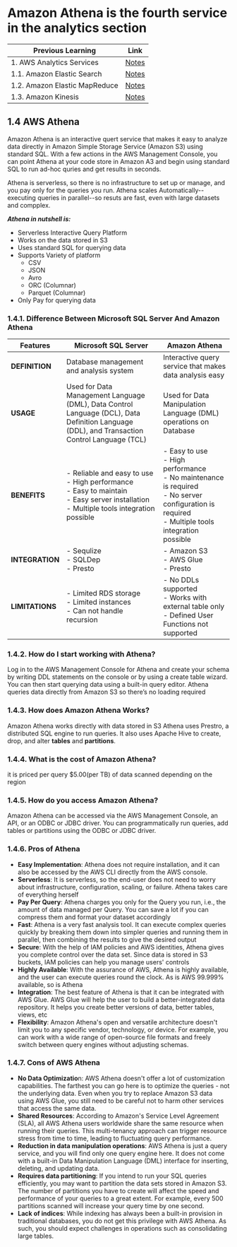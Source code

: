 # Amazon Athena is the fourth service in the analytics section

| Previous Learning | Link |
| ----------------- | ---  |
| 1. AWS Analytics Services | [Notes](https://github.com/ghimiresunil/100-days-of-AWS-Educate-Learning/blob/main/Day_02.md) |
| 1.1. Amazon Elastic Search | [Notes](https://github.com/ghimiresunil/100-days-of-AWS-Educate-Learning/blob/main/Day_02.md) |
| 1.2. Amazon Elastic MapReduce | [Notes](https://github.com/ghimiresunil/100-days-of-AWS-Educate-Learning/blob/main/Day_03.md) |
| 1.3. Amazon Kinesis | [Notes](https://github.com/ghimiresunil/100-days-of-AWS-Educate-Learning/blob/main/Day_04.md) |

## 1.4 AWS Athena
Amazon Athena is an interactive quert service that makes it easy to analyze data directly in Amazon Simple Storage Service (Amazon S3) using standard SQL. With a few actions in the AWS Management Console, you can point Athena at your code store in Amazon A3 and begin using standard SQL to run ad-hoc quries and get results in seconds.

Athena is serverless, so there is no infrastructure to set up or manage, and you pay only for the queries you run. Athena scales Automatically--executing queries in parallel--so resuts are fast, even with large datasets and compplex.

_**Athena in nutshell is:**_
* Serverless Interactive Query Platform
* Works on the data stored in S3
* Uses standard SQL for querying data
* Supports Variety of platform
  * CSV
  * JSON
  * Avro
  * ORC (Columnar)
  * Parquet (Columnar)
* Only Pay for querying data

### 1.4.1. Difference Between Microsoft SQL Server And Amazon Athena

| Features | Microsoft SQL Server | Amazon Athena |
| -------- | -------------------- | ------------- |
|**DEFINITION**| Database management and analysis system | Interactive query service that makes data analysis easy|
|**USAGE**| Used for Data Management Language (DML), Data Control Language (DCL), Data Definition Language (DDL), and Transaction Control Language (TCL)  | Used for Data Manipulation Language (DML) operations on Database|
|**BENEFITS**| - Reliable and easy to use <br> - High performance <br> - Easy to maintain <br> - Easy server installation <br> - Multiple tools integration possible | - Easy to use <br> - High performance <br> - No maintenance is required <br> - No server configuration is required <br> - Multiple tools integration possible|
|**INTEGRATION**| - Sequlize <br> - SQLDep <br> - Presto | - Amazon S3 <br> - AWS Glue <br> - Presto|
|**LIMITATIONS**| - Limited RDS storage <br> - Limited instances <br> - Can not handle recursion| - No DDLs supported <br> - Works with external table only  <br> - Defined User Functions not supported|

### 1.4.2. How do I start working with Athena?
Log in to the AWS Management Console for Athena and create your schema by writing DDL statements on the console or by using a create table wizard. You can then start querying data using a built-in query editor. Athena queries data directly from Amazon S3 so there’s no loading required

### 1.4.3. How does Amazon Athena Works?
Amazon Athena works directly with data stored in S3 Athena uses Prestro, a distributed SQL engine to run queries. It also uses Apache Hive to create, drop, and alter **tables** and **partitions**. 

### 1.4.4. What is the cost of Amazon Athena?
it is priced per query $5.00(per TB) of data scanned depending on the region

### 1.4.5.  How do you access Amazon Athena?
Amazon Athena can be accessed via the AWS Management Console, an API, or an ODBC or JDBC driver. You can programmatically run queries, add tables or partitions using the ODBC or JDBC driver.

### 1.4.6. Pros of Athena

* **Easy Implementation**: Athena does not require installation, and it can also be accessed by the AWS CLI directly from the AWS console.
* **Serverless**: It is serverless, so the end-user does not need to worry about infrastructure, configuration, scaling, or failure. Athena takes care of everything herself
* **Pay Per Query**: Athena charges you only for the Query you run, i.e., the amount of data managed per Query. You can save a lot if you can compress them and format your dataset accordingly
* **Fast**: Athena is a very fast analysis tool. It can execute complex queries quickly by breaking them down into simpler queries and running them in parallel, then combining the results to give the desired output
* **Secure**: With the help of IAM policies and AWS identities, Athena gives you complete control over the data set. Since data is stored in S3 buckets, IAM policies can help you manage users' controls
* **Highly Available**: With the assurance of AWS, Athena is highly available, and the user can execute queries round the clock. As is AWS 99.999% available, so is Athena
* **Integration**: The best feature of Athena is that it can be integrated with AWS Glue. AWS Glue will help the user to build a better-integrated data repository. It helps you create better versions of data, better tables, views, etc
* **Flexibility**: Amazon Athena's open and versatile architecture doesn't limit you to any specific vendor, technology, or device. For example, you can work with a wide range of open-source file formats and freely switch between query engines without adjusting schemas.

### 1.4.7. Cons of AWS Athena

* **No Data Optimizatio**n: AWS Athena doesn't offer a lot of customization capabilities. The farthest you can go here is to optimize the queries - not the underlying data. Even when you try to replace Amazon S3 data using AWS Glue, you still need to be careful not to harm other services that access the same data.
* **Shared Resources**: According to Amazon's Service Level Agreement (SLA), all AWS Athena users worldwide share the same resource when running their queries. This multi-tenancy approach can trigger resource stress from time to time, leading to fluctuating query performance.
* **Reduction in data manipulation operations**: AWS Athena is just a query service, and you will find only one query engine here. It does not come with a built-in Data Manipulation Language (DML) interface for inserting, deleting, and updating data.
* **Requires data partitioning**: If you intend to run your SQL queries efficiently, you may want to partition the data sets stored in Amazon S3. The number of partitions you have to create will affect the speed and performance of your queries to a great extent. For example, every 500 partitions scanned will increase your query time by one second.
* **Lack of indices**: While indexing has always been a built-in provision in traditional databases, you do not get this privilege with AWS Athena. As such, you should expect challenges in operations such as consolidating large tables.
